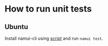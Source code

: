 # How to run unit tests

## Ubuntu

Install namui-cli using [script](../namui-cli/scripts/install.sh) and run `namui test`.

